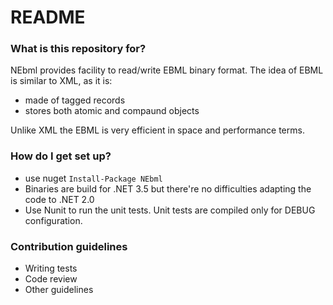 # README #

### What is this repository for? ###

NEbml provides facility to read/write EBML binary format. The idea of EBML is similar to XML, as it is:

 * made of tagged records
 * stores both atomic and compaund objects

Unlike XML the EBML is very efficient in space and performance terms.

### How do I get set up? ###

* use nuget `Install-Package NEbml`
* Binaries are build for .NET 3.5 but there're no difficulties adapting the code to .NET 2.0
* Use Nunit to run the unit tests. Unit tests are compiled only for DEBUG configuration.

### Contribution guidelines ###

* Writing tests
* Code review
* Other guidelines
